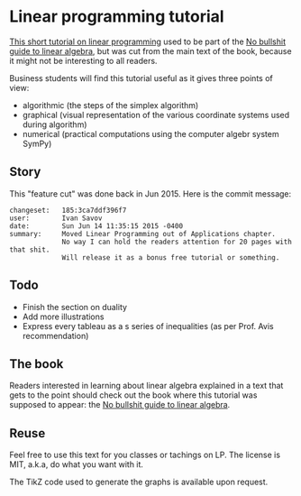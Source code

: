 Linear programming tutorial
===========================

[This short tutorial on linear programming](https://ivanistheone.github.io/linear_programming/tutorial.pdf) 
used to be part of the [No bullshit guide to linear algebra](http://gum.co/noBSLA), 
but was cut from the main text of the book, because it might not be interesting to all readers.

Business students will find this tutorial useful as it gives three points of view:
  - algorithmic (the steps of the simplex algorithm)
  - graphical (visual representation of the various coordinate systems used during algorithm)
  - numerical (practical computations using the computer algebr system SymPy)


Story
-----
This "feature cut" was done back in Jun 2015. Here is the commit message:

    changeset:   185:3ca7ddf396f7
    user:        Ivan Savov
    date:        Sun Jun 14 11:35:15 2015 -0400
    summary:     Moved Linear Programming out of Applications chapter. 
                 No way I can hold the readers attention for 20 pages with that shit. 
                 Will release it as a bonus free tutorial or something.


Todo
----
  - Finish the section on duality 
  - Add more illustrations
  - Express every tableau as a s series of inequalities (as per Prof. Avis recommendation)


The book
--------
Readers interested in learning about linear algebra explained in a text that 
gets to the point should check out the book where this tutorial was supposed 
to appear: the [No bullshit guide to linear algebra](http://gum.co/noBSLA).


Reuse
-----
Feel free to use this text for you classes or tachings on LP.
The license is MIT, a.k.a, do what you want with it.

The TikZ code used to generate the graphs is available upon request.

